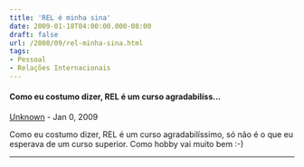 ```yaml
---
title: 'REL é minha sina'
date: 2009-01-18T04:00:00.000-08:00
draft: false
url: /2008/09/rel-minha-sina.html
tags: 
- Pessoal
- Relações Internacionais
---
```


#### Como eu costumo dizer, REL é um curso agradabilíss...
[Unknown](https://www.blogger.com/profile/07808156823457361025 "noreply@blogger.com") - <time datetime="2009-01-18T04:42:00.000-08:00">Jan 0, 2009</time>

Como eu costumo dizer, REL é um curso agradabilíssimo, só não é o que eu esperava de um curso superior. Como hobby vai muito bem :-)
<hr />
